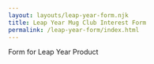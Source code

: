 ```yaml
---
layout: layouts/leap-year-form.njk
title: Leap Year Mug Club Interest Form
permalink: /leap-year-form/index.html
---
```


Form for Leap Year Product
